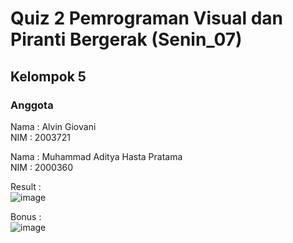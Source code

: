 # Quiz 2 Pemrograman Visual dan Piranti Bergerak (Senin_07)
## Kelompok 5
### Anggota
Nama  : Alvin Giovani <br/>
NIM   : 2003721

Nama  : Muhammad Aditya Hasta Pratama <br/>
NIM   : 2000360

Result : <br/>
![image](https://user-images.githubusercontent.com/99602640/224591389-2a010ded-2599-4bdb-b0cc-6196d0fdac77.png)


Bonus : <br/>
![image](https://user-images.githubusercontent.com/99602640/224594704-86a462cd-cefc-4822-bbbb-2608db586471.png)
